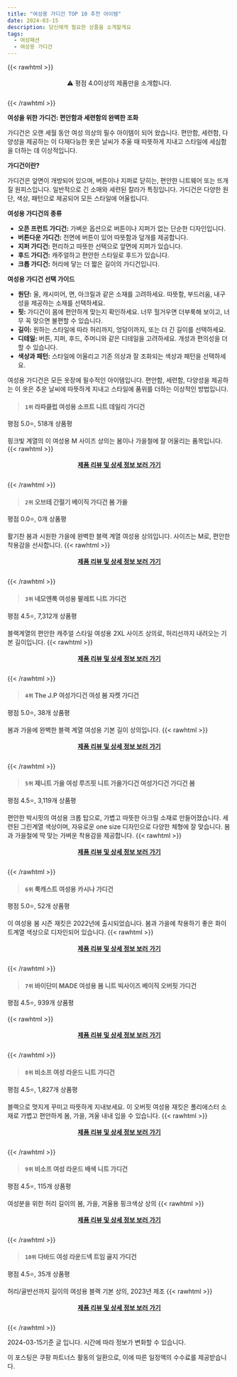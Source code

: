 ```yaml
---
title: "여성용 가디건 TOP 10 추천 아이템"
date: 2024-03-15
description: 당신에게 필요한 상품을 소개할게요
tags:
  - 여성패션
  - 여성용 가디건
---
```

{{< rawhtml >}}<div class="toc" style="text-align: center; height: 50px; line-height: 2;">  <p>⚠️ 평점 4.0이상의 제품만을 소개합니다.<br></p></div> {{< /rawhtml >}}

**여성을 위한 가디건: 편안함과 세련함의 완벽한 조화**

가디건은 오랜 세월 동안 여성 의상의 필수 아이템이 되어 왔습니다. 편안함, 세련함, 다양성을 제공하는 이 다재다능한 옷은 날씨가 추울 때 따뜻하게 지내고 스타일에 세심함을 더하는 데 이상적입니다.

**가디건이란?**

가디건은 앞면이 개방되어 있으며, 버튼이나 지퍼로 닫히는, 편안한 니트웨어 또는 뜨개질 원피스입니다. 일반적으로 긴 소매와 세련된 칼라가 특징입니다. 가디건은 다양한 원단, 색상, 패턴으로 제공되어 모든 스타일에 어울립니다.

**여성용 가디건의 종류**

* **오픈 프런트 가디건:** 가벼운 옵션으로 버튼이나 지퍼가 없는 단순한 디자인입니다.
* **버튼다운 가디건:** 전면에 버튼이 있어 따뜻함과 덮개를 제공합니다.
* **지퍼 가디건:** 편리하고 따뜻한 선택으로 앞면에 지퍼가 있습니다.
* **후드 가디건:** 캐주얼하고 편안한 스타일로 후드가 있습니다.
* **크롭 가디건:** 허리에 닿는 더 짧은 길이의 가디건입니다.

**여성용 가디건 선택 가이드**

* **원단:** 울, 캐시미어, 면, 아크릴과 같은 소재를 고려하세요. 따뜻함, 부드러움, 내구성을 제공하는 소재를 선택하세요.
* **핏:** 가디건이 몸에 편안하게 맞는지 확인하세요. 너무 헐거우면 더부룩해 보이고, 너무 꼭 맞으면 불편할 수 있습니다.
* **길이:** 원하는 스타일에 따라 허리까지, 엉덩이까지, 또는 더 긴 길이를 선택하세요.
* **디테일:** 버튼, 지퍼, 후드, 주머니와 같은 디테일을 고려하세요. 개성과 편의성을 더할 수 있습니다.
* **색상과 패턴:** 스타일에 어울리고 기존 의상과 잘 조화되는 색상과 패턴을 선택하세요.

여성용 가디건은 모든 옷장에 필수적인 아이템입니다. 편안함, 세련함, 다양성을 제공하는 이 옷은 추운 날씨에 따뜻하게 지내고 스타일에 품위를 더하는 이상적인 방법입니다.


>#### `1위` 라파클럽 여성용 소프트 니트 데일리 가디건
평점 5.0⭐, 518개 상품평

핑크빛 계열의 이 여성용 M 사이즈 상의는 봄이나 가을철에 잘 어울리는 품목입니다.
{{< rawhtml >}}<div class="toc" style="text-align: center; height: 50px; line-height: 2;"><p><b><a href="https://link.coupang.com/re/AFFSDP?lptag=AF5033054&pageKey=7279190762&itemId=18581050436&vendorItemId=85717687729&traceid=V0-153-4564c95f7401f595&requestid=20240315174125588063728099&token=31850C%7CMIXED">제품 리뷰 및 상세 정보 보러 가기</a></b><br></p> </div>{{< /rawhtml >}}

>#### `2위` 오브테 간절기 베이직 가디건 봄 가을
평점 0.0⭐, 0개 상품평

활기찬 봄과 시원한 가을에 완벽한 블랙 계열 여성용 상의입니다. 사이즈는 M로, 편안한 착용감을 선사합니다.
{{< rawhtml >}}<div class="toc" style="text-align: center; height: 50px; line-height: 2;"><p><b><a href="https://link.coupang.com/re/AFFSDP?lptag=AF5033054&pageKey=7934695051&itemId=21838460337&vendorItemId=88886851460&traceid=V0-153-73f09d835d71e5f5&clickBeacon=CAqGXOgFBxcFnlDXCK61hvNsRRDzBBMkrNhfFRQL7bm4y5Nq0MCjoKh2Z4h6zURkYPnifJEUoeJeMN77xttJKojYPnCqQu5RHzxPxf2aISxX_IXqARDuz3MxQ0EisbhWRlCfWmXED0FWG19Djzg5eGjzrfS5GPO9ICm6ya8gj8Vkwxj-c4rj-OowHhxEGetmV_JKa5XStpxTLuBL993m6xeg-Tssp7lbEYb2csB-12_weQmiIsUp2etdAKX1q6B9n4-xDjWFk5T1oMgX7APgMXt2hiqQU_WketDVZN8OT4giroXMdLI-8DTHoJMQKyWH3zunyL2a7IYfxaGVEje2546sgVDK4ak984I9M7rD0edbRgybzy-TiFt_WM6N9rQhR-YqP9KW0fqrhd29jkOcNCJK4u6p_vrj8JfSCzD08a84CYK95w2DdwviJOIvEbPjA9avYVAJcuTKJnWEKCpntopzU3B2J2Nq9RgEf4hMqpAvCZIMFm-mhYmZwm8JmMyx-Q1Yetz2uy-4Hn4PaJ1t8puJcqwbOXv8nW5MoXJYkrKbllygvzQ4MB6bnQu88D1Wpe2Le4yVljJiF5Y1GCG0tsxPYVaHDgIlD2IHQRt390mOKxpRaNvDEdvLJDVwQnIgy0IteeU8Tqge6WagKAQCn0N3zXKsyWgiW6dB6CmJ0b-BA2CBbEFhbrrwkZUFl8OMCqgZSJ3w14KtEx_dRZjJNitJMPZDU6DgGtA00ApUY2MrXl4lP_dJZ7xZKNmkpH35nUCt42RvtLXV0L2I2CuAtpP3k0GMxSOraUNSsba_UNoCA-nE-qvzctZs0pex3-rhqJIS9pdo838hXWA6JTGiZ5DTKH2-dY102tHrtagNx2ugX8hMBKObLvlXPvDkZPkjU8iTkAo49Kr98G3Oflev6HRe5QZ3EWBYBQX9SxbcBn84qYBZAM1dDpWPqw%3D%3D&requestid=20240315174125588063728099&token=31850C%7CMIXED">제품 리뷰 및 상세 정보 보러 가기</a></b><br></p> </div>{{< /rawhtml >}}

>#### `3위` 네모엔룩 여성용 팔레트 니트 가디건
평점 4.5⭐, 7,312개 상품평

블랙계열의 편안한 캐주얼 스타일 여성용 2XL 사이즈 상의로, 허리선까지 내려오는 기본 길이입니다.
{{< rawhtml >}}<div class="toc" style="text-align: center; height: 50px; line-height: 2;"><p><b><a href="https://link.coupang.com/re/AFFSDP?lptag=AF5033054&pageKey=4924363405&itemId=17113866642&vendorItemId=84411629374&traceid=V0-153-99d337b9b6773de8&requestid=20240315174125588063728099&token=31850C%7CMIXED">제품 리뷰 및 상세 정보 보러 가기</a></b><br></p> </div>{{< /rawhtml >}}

>#### `4위` The J.P 여성가디건 여성 봄 자켓 가디건
평점 5.0⭐, 38개 상품평

봄과 가을에 완벽한 블랙 계열 여성용 기본 길이 상의입니다.
{{< rawhtml >}}<div class="toc" style="text-align: center; height: 50px; line-height: 2;"><p><b><a href="https://link.coupang.com/re/AFFSDP?lptag=AF5033054&pageKey=7879280313&itemId=21544593391&vendorItemId=88597430006&traceid=V0-153-b290d9f85bf9f074&clickBeacon=xHHqAH5HPDKhjS_SxDoLYQ0_bHdEbRNvCr8cSmxlmg-AEeywflKr4cHPlBz8lihsntC7HENxa25D6iq6QvLdiZTtVUvgD_DS04XGlMAXXXwPvDpPD19iAMN2lMGVZ0Bt79yhnVlSeoSt3oi-VC8-eewXczmVacSdzJoKdP9eFh4soq-pit2SkOmu97BYU_gklQ9soWP7L_kUQph1DyqdnsDEQ0SWHsmVfoqTcFLWy2nBAnALC7hEnopBw91TswfJYbCMRpIPwGy_FBC3cyEM92yDzNKl9OL_-Mj83ZN6Ms0F2B-OEBo3AuWy3SFv6JQBHSeNzoib3kwNIOi1I9CuhheCIyyD5nvV9WP8DG1H67tX8kGn0ElOqZHQi-VXeOdn249QZHhilQEAVjqZCOCKx-i7jLIVvrmyUf4v39kGMM-YnrHBNIxh3Ykm9mo3paqivckTGvWZxkMgs0C3O4QAU7tZyFbR8C6VNXNeANVmXbwXY6ykHCeLlXPQd_0nrdZA521JzmOlufd4WwOc49V4gMgVpXYVkasUnyxhFTH0wZT0jAv9RdWdS6NYFBPndSOVbyzepKmAZuyolQ51a-HUZhI7ANJon5zGHZJkw3w76_fxcyPBf_c3hmcg3BSAkvcWD3oLo9KSQkSvSLLV9eGQQZLDCjI3YJfcUjL5tftqWFM4fzCSKodAc39pBcKW56Wf_8D46cp4NDarvNGGt2h1iDxNMImvlBrEwsiourFLGy9PmbndLXQc1f0ynyiIuceGBvv1g_c4nog10VPqBN_hQNfObWUOHZUxe4e4Fj0WQ9_1pJzLvg50kzICQ3fKkoZdcRGBjK5MmZDL_JYjRGNdVWcHq7_Lj0Xc-lxc13AWLRBbLl4wxwwVJYu6Y3fpvxAPrmb1jn7h-ryg8VE93DWdPewSceV-sdEnLYTiwPHhMH_c_dylVhxwW1IuvYU%3D&requestid=20240315174125588063728099&token=31850C%7CMIXED">제품 리뷰 및 상세 정보 보러 가기</a></b><br></p> </div>{{< /rawhtml >}}

>#### `5위` 제니트 가을 여성 루즈핏 니트 가을가디건 여성가디건 가디건 봄
평점 4.5⭐, 3,119개 상품평

편안한 박시핏의 여성용 크롭 탑으로, 가볍고 따뜻한 아크릴 소재로 만들어졌습니다. 세련된 그린계열 색상이며, 자유로운 one size 디자인으로 다양한 체형에 잘 맞습니다. 봄과 가을철에 딱 맞는 가벼운 착용감을 제공합니다.
{{< rawhtml >}}<div class="toc" style="text-align: center; height: 50px; line-height: 2;"><p><b><a href="https://link.coupang.com/re/AFFSDP?lptag=AF5033054&pageKey=1251240423&itemId=2250556353&vendorItemId=70247937359&traceid=V0-153-213c41c4ffe35ea8&requestid=20240315174125588063728099&token=31850C%7CMIXED">제품 리뷰 및 상세 정보 보러 가기</a></b><br></p> </div>{{< /rawhtml >}}

>#### `6위` 룩캐스트 여성용 카시나 가디건
평점 5.0⭐, 52개 상품평

이 여성용 봄 시즌 재킷은 2022년에 출시되었습니다. 봄과 가을에 착용하기 좋은 화이트계열 색상으로 디자인되어 있습니다.
{{< rawhtml >}}<div class="toc" style="text-align: center; height: 50px; line-height: 2;"><p><b><a href="https://link.coupang.com/re/AFFSDP?lptag=AF5033054&pageKey=6309554142&itemId=13089186111&vendorItemId=80350396627&traceid=V0-153-8a46c90717f3f3cc&clickBeacon=kBnhCQSGoItANaiNkHqS8Da_33Lk3GM6f9EwDzoRGCBjt6rvyl0Slv40BdNoEwQalow3H7KohJdWmiaYHFVnWhsZtviq4FEjEm-Tc6sciRwQwUXOMbSF6IDzQ39TR5uqTeHkQl5gEMMeCCc43iU9z3QQB1WqoovaSLyYJEEE8B_TXMjJASf68h_tRkyeVDpyUfBoczScpGySxJX9h9fYziJ48vGBq7VNtCB8jPbmmu6VSHibAfg8fr9d_70ZtMyb_KHPNqUY2wrMOwQxAZYUYnjrm4UUEmNL2rUQvBOwcwCSau-jLqy6x3Xie9NWEceph6oHyT4r7QjBvgIZh1Zc6qswiIpti0oqluZVdK4z6VJTCTe-M1sJyS1GLaIZiNscdMq2P5eS2d7cf68DMJmN3Maol7PTjOjw8i3P0iPBTSo8wE4cH1pFyIrMFpq_79gqZFl6hC9WrmKO7uBfk_fhHzy2o_G4SumwsqzNCTZpOiyNhLf2b3EeKYFbUhtdbAXcawgjilXyJFylKKcX7sbUXU8O57cYR_ozjwsKmWgDZj3IeQDFuvsrHkhuBS9A3DvpNwN6bjxwB7L5-C6tQe1z0KBImNJoeKZLWvNbpR2u71-ztv2ok_Xhn0aQ5BVSlJiu75JCYuyn6RP8qzlsTM6mvLPGqGxKyS_I7y-wEL9ayxiD4X9MevKf5hQPXFpksBd2VNzLEI_HK1T4VkbTmiCiQBp0n9oZJgsrPm3K2zhAKGCFN-ICBkmc5RtEUwb_vtjypEOPwKBoY3gL_DOf9vAkC6cZwDAAlfoxNe3HnL30vlgehrAfIf8kepy1_6VTrrUg3UW_v3Fobx9kVWB1iEwd92_VP1r8sGmvncVdDK4f6WqUi80Yh-lmUSRYMCFNtWAPGjCaZ7YTM7gowtFGBSt-XUFfsc8YWv-hoL8EPZ7bzeHu5Kerpix8WGUTvlc%3D&requestid=20240315174125588063728099&token=31850C%7CMIXED">제품 리뷰 및 상세 정보 보러 가기</a></b><br></p> </div>{{< /rawhtml >}}

>#### `7위` 바이단미 MADE 여성용 봄 니트 빅사이즈 베이직 오버핏 가디건
평점 4.5⭐, 939개 상품평


{{< rawhtml >}}<div class="toc" style="text-align: center; height: 50px; line-height: 2;"><p><b><a href="https://link.coupang.com/re/AFFSDP?lptag=AF5033054&pageKey=6055141957&itemId=11112191677&vendorItemId=82872221499&traceid=V0-153-849566b41f1a92d6&requestid=20240315174125588063728099&token=31850C%7CMIXED">제품 리뷰 및 상세 정보 보러 가기</a></b><br></p> </div>{{< /rawhtml >}}

>#### `8위` 비소프 여성 라운드 니트 가디건
평점 4.5⭐, 1,827개 상품평

블랙으로 멋지게 꾸미고 따뜻하게 지내보세요. 이 오버핏 여성용 재킷은 폴리에스터 소재로 가볍고 편안하게 봄, 가을, 겨울 내내 입을 수 있습니다.
{{< rawhtml >}}<div class="toc" style="text-align: center; height: 50px; line-height: 2;"><p><b><a href="https://link.coupang.com/re/AFFSDP?lptag=AF5033054&pageKey=6774382028&itemId=15914078837&vendorItemId=83121957053&traceid=V0-153-f4ded948a147db1d&requestid=20240315174125588063728099&token=31850C%7CMIXED">제품 리뷰 및 상세 정보 보러 가기</a></b><br></p> </div>{{< /rawhtml >}}

>#### `9위` 비소프 여성 라운드 배색 니트 가디건
평점 4.5⭐, 115개 상품평

여성분을 위한 허리 길이의 봄, 가을, 겨울용 핑크색상 상의
{{< rawhtml >}}<div class="toc" style="text-align: center; height: 50px; line-height: 2;"><p><b><a href="https://link.coupang.com/re/AFFSDP?lptag=AF5033054&pageKey=7608830170&itemId=20146417526&vendorItemId=87239613321&traceid=V0-153-83456a9c30bbae3f&requestid=20240315174125588063728099&token=31850C%7CMIXED">제품 리뷰 및 상세 정보 보러 가기</a></b><br></p> </div>{{< /rawhtml >}}

>#### `10위` 다바드 여성 라운드넥 트임 골지 가디건
평점 4.5⭐, 35개 상품평

허리/골반선까지 길이의 여성용 블랙 기본 상의, 2023년 제조
{{< rawhtml >}}<div class="toc" style="text-align: center; height: 50px; line-height: 2;"><p><b><a href="https://link.coupang.com/re/AFFSDP?lptag=AF5033054&pageKey=7551618587&itemId=19874767770&vendorItemId=86975415782&traceid=V0-153-2fff559a98e31978&clickBeacon=LXjLnnIDM5DtF99ZLZLdfqdUMraZAI0VFM71n869u0JLYVfxRk0ClWWa_AC7mTiuaPOkg872Kblnx_cZHlz4CJka0fAd05IARCyTOMSMi7GECk8RvmYa8_SWi2lnlNhscry1VzbUGYHXs9RRXeQ-bsQCdT6LlVhjRb40v4aft6N8LRnPPWC9svZdlsw28xlp3LsCcE4X2QvQjxxuVDLDUm-RzKEG5PJO8eziKV030im6OvEB84OIzxKq7oltTSj1tETHFr5sTn-6Y9YcJjwCM0Dccm49H5J2z-Bwntetksve6ENhcaRNCFvmDFFPgpx2BhTuHwUnj3h9rbJPX6huRI7Fj1-6IKoe_vk6uI1TkrTLyWiWzmHnPUHgiD-x6CSOwArXKC0XW4I0tlGJ80IpQCgFV8dnvQYaTpDdhFGejjbESVUlz7NlVyg-g7x2-2lDlbzn914YkE89KLIgnUyMJjIidlNxbMheZ9kdmuK2TbpyFVWp36PbyJWxKqBTHpWDLnB46sN7gfKsoZWW4D3wu6V-aKxARV_Ws0eOVF2EIzJihsWU-ZS7QxBIH4uE6-0hypl3wR2zlP6NoBwxm-dn3sUj-05NMRsvXVSYc5Xgddl91dAlbLMXl7CZvegUGrXVNl9UuEtv3AkhcCxIr5251hBKxBC8Te_cGwzEPFouQ44tz2Av-BUh9nocKn3suTn8PPU7QAv1p6ssX3G7hqVBch-1-TFs3rsOaCKZXtxveTZV24CwnBD5qYmE-AyXbrMZftW1BTjqdZYLj_dKf1fmdCRvXlVKBzbdmzEaboJp8iw-ihks2pbxe6ckiY8tB1Hg41rGjB1zbpcLtU6j8Mtl5ATdwL0Qb9VKJ78uTYwHyx9jjhefoOoBOlu7zkviJc1mQ460leCPTrcimEnOOxv4ZtWkjkksWcSE9ZSNf9kIX8_mUD5vrR6bFF0%3D&requestid=20240315174125588063728099&token=31850C%7CMIXED">제품 리뷰 및 상세 정보 보러 가기</a></b><br></p> </div>{{< /rawhtml >}}


2024-03-15기준 글 입니다.
시간에 따라 정보가 변화할 수 있습니다.

이 포스팅은 쿠팡 파트너스 활동의 일환으로, 이에 따른 일정액의 수수료를 제공받습니다.